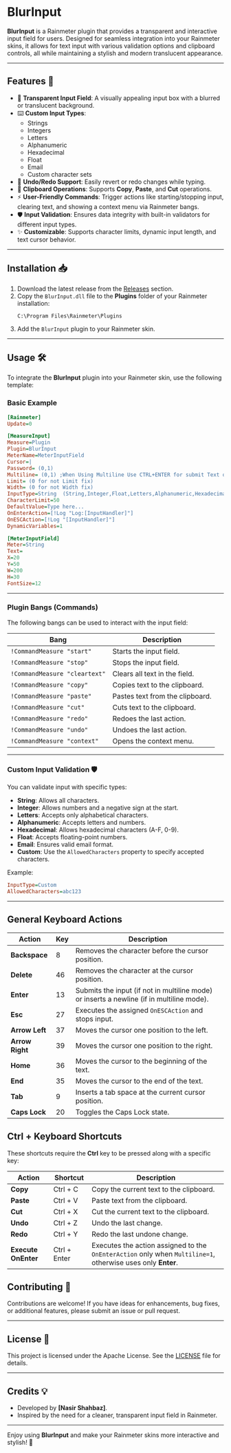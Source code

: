


# BlurInput

**BlurInput** is a Rainmeter plugin that provides a transparent and interactive input field for users. Designed for seamless integration into your Rainmeter skins, it allows for text input with various validation options and clipboard controls, all while maintaining a stylish and modern translucent appearance.

---

## Features 🚀

- 🌟 **Transparent Input Field**: A visually appealing input box with a blurred or translucent background.
- ⌨️ **Custom Input Types**:
  - Strings
  - Integers
  - Letters
  - Alphanumeric
  - Hexadecimal
  - Float
  - Email
  - Custom character sets
- 🔄 **Undo/Redo Support**: Easily revert or redo changes while typing.
- 📝 **Clipboard Operations**: Supports **Copy**, **Paste**, and **Cut** operations.
- ⚡ **User-Friendly Commands**: Trigger actions like starting/stopping input, clearing text, and showing a context menu via Rainmeter bangs.
- 🛡️ **Input Validation**: Ensures data integrity with built-in validators for different input types.
- ✨ **Customizable**: Supports character limits, dynamic input length, and text cursor behavior.

---

## Installation 📥

1. Download the latest release from the [Releases](https://github.com/NSTechBytes/BlurInput/releases) section.
2. Copy the `BlurInput.dll` file to the **Plugins** folder of your Rainmeter installation:
   ```
   C:\Program Files\Rainmeter\Plugins
   ```
3. Add the `BlurInput` plugin to your Rainmeter skin.

---

## Usage 🛠️

To integrate the **BlurInput** plugin into your Rainmeter skin, use the following template:

### Basic Example

```ini
[Rainmeter]
Update=0

[MeasureInput]
Measure=Plugin
Plugin=BlurInput
MeterName=MeterInputField
Cursor=|
Password= (0,1)
Multiline= (0,1) ;When Using Multiline Use CTRL+ENTER for submit Text otherwise use only ENTER.
Limit= (0 for not Limit fix)
Width= (0 for not Width fix)
InputType=String  (String,Integer,Float,Letters,Alphanumeric,Hexadecimal,Email,Custom) any one
CharacterLimit=50
DefaultValue=Type here...
OnEnterAction=[!Log "Log:[InputHandler]"]
OnESCAction=[!Log "[InputHandler]"]
DynamicVariables=1

[MeterInputField]
Meter=String
Text=
X=20
Y=50
W=200
H=30
FontSize=12


```

---

### Plugin Bangs (Commands)

The following bangs can be used to interact with the input field:

| Bang                  | Description                       |
|-----------------------|-----------------------------------|
| `!CommandMeasure "start"`  | Starts the input field.          |
| `!CommandMeasure "stop"`   | Stops the input field.           |
| `!CommandMeasure "cleartext"` | Clears all text in the field.  |
| `!CommandMeasure "copy"`   | Copies text to the clipboard.   |
| `!CommandMeasure "paste"`  | Pastes text from the clipboard. |
| `!CommandMeasure "cut"`    | Cuts text to the clipboard.     |
| `!CommandMeasure "redo"`   | Redoes the last action.         |
| `!CommandMeasure "undo"`   | Undoes the last action.         |
| `!CommandMeasure "context"`| Opens the context menu.         |

---

### Custom Input Validation 🛡️

You can validate input with specific types:
- **String**: Allows all characters.
- **Integer**: Allows numbers and a negative sign at the start.
- **Letters**: Accepts only alphabetical characters.
- **Alphanumeric**: Accepts letters and numbers.
- **Hexadecimal**: Allows hexadecimal characters (A-F, 0-9).
- **Float**: Accepts floating-point numbers.
- **Email**: Ensures valid email format.
- **Custom**: Use the `AllowedCharacters` property to specify accepted characters.

Example:
```ini
InputType=Custom
AllowedCharacters=abc123
```

---

## General Keyboard Actions

| **Action**           | **Key** | **Description**                                                                 |
|----------------------|---------|---------------------------------------------------------------------------------|
| **Backspace**        | 8       | Removes the character before the cursor position.                               |
| **Delete**           | 46      | Removes the character at the cursor position.                                   |
| **Enter**            | 13      | Submits the input (if not in multiline mode) or inserts a newline (if in multiline mode). |
| **Esc**              | 27      | Executes the assigned `OnESCAction` and stops input.                            |
| **Arrow Left**       | 37      | Moves the cursor one position to the left.                                      |
| **Arrow Right**      | 39      | Moves the cursor one position to the right.                                     |
| **Home**             | 36      | Moves the cursor to the beginning of the text.                                  |
| **End**              | 35      | Moves the cursor to the end of the text.                                        |
| **Tab**              | 9       | Inserts a tab space at the current cursor position.                             |
| **Caps Lock**        | 20      | Toggles the Caps Lock state.                                                    |


## Ctrl + Keyboard Shortcuts

These shortcuts require the **Ctrl** key to be pressed along with a specific key:

| **Action**          | **Shortcut**     | **Description**                                                               |
|---------------------|------------------|-------------------------------------------------------------------------------|
| **Copy**            | Ctrl + C         | Copy the current text to the clipboard.                                        |
| **Paste**           | Ctrl + V         | Paste text from the clipboard.                                                 |
| **Cut**             | Ctrl + X         | Cut the current text to the clipboard.                                         |
| **Undo**            | Ctrl + Z         | Undo the last change.                                                         |
| **Redo**            | Ctrl + Y         | Redo the last undone change.                                                  |
| **Execute OnEnter** | Ctrl + Enter     | Executes the action assigned to the `OnEnterAction` only when `Multiline=1`, otherwise uses only **Enter**. |


## Contributing 🤝

Contributions are welcome! If you have ideas for enhancements, bug fixes, or additional features, please submit an issue or pull request.

---

## License 📄

This project is licensed under the Apache License. See the [LICENSE](LICENSE) file for details.

---

## Credits 💡

- Developed by **[Nasir Shahbaz]**.
- Inspired by the need for a cleaner, transparent input field in Rainmeter.

---

Enjoy using **BlurInput** and make your Rainmeter skins more interactive and stylish! 🎨
